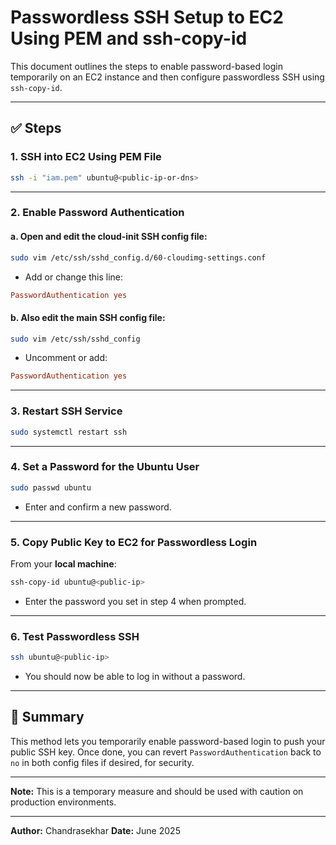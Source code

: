 # Passwordless SSH Setup to EC2 Using PEM and ssh-copy-id

This document outlines the steps to enable password-based login temporarily on an EC2 instance and then configure passwordless SSH using `ssh-copy-id`.

---

## ✅ Steps

### 1. SSH into EC2 Using PEM File
```bash
ssh -i "iam.pem" ubuntu@<public-ip-or-dns>
```

---

### 2. Enable Password Authentication

#### a. Open and edit the cloud-init SSH config file:
```bash
sudo vim /etc/ssh/sshd_config.d/60-cloudimg-settings.conf
```
- Add or change this line:
```conf
PasswordAuthentication yes
```

#### b. Also edit the main SSH config file:
```bash
sudo vim /etc/ssh/sshd_config
```
- Uncomment or add:
```conf
PasswordAuthentication yes
```

---

### 3. Restart SSH Service
```bash
sudo systemctl restart ssh
```

---

### 4. Set a Password for the Ubuntu User
```bash
sudo passwd ubuntu
```
- Enter and confirm a new password.

---

### 5. Copy Public Key to EC2 for Passwordless Login
From your **local machine**:
```bash
ssh-copy-id ubuntu@<public-ip>
```
- Enter the password you set in step 4 when prompted.

---

### 6. Test Passwordless SSH
```bash
ssh ubuntu@<public-ip>
```
- You should now be able to log in without a password.

---

## 🔁 Summary
This method lets you temporarily enable password-based login to push your public SSH key. Once done, you can revert `PasswordAuthentication` back to `no` in both config files if desired, for security.

---

**Note:** This is a temporary measure and should be used with caution on production environments.

---

**Author:** Chandrasekhar
**Date:** June 2025